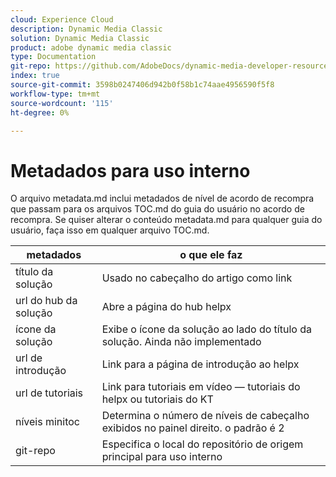 ```yaml
---
cloud: Experience Cloud
description: Dynamic Media Classic
solution: Dynamic Media Classic
product: adobe dynamic media classic
type: Documentation
git-repo: https://github.com/AdobeDocs/dynamic-media-developer-resources.pt-BR
index: true
source-git-commit: 3598b0247406d942b0f58b1c74aae4956590f5f8
workflow-type: tm+mt
source-wordcount: '115'
ht-degree: 0%

---
```



# Metadados para uso interno

O arquivo metadata.md inclui metadados de nível de acordo de recompra que passam para os arquivos TOC.md do guia do usuário no acordo de recompra. Se quiser alterar o conteúdo metadata.md para qualquer guia do usuário, faça isso em qualquer arquivo TOC.md.

| metadados | o que ele faz |
|--- |--- |
| título da solução | Usado no cabeçalho do artigo como link |
| url do hub da solução | Abre a página do hub helpx |
| ícone da solução | Exibe o ícone da solução ao lado do título da solução. Ainda não implementado |
| url de introdução | Link para a página de introdução ao helpx |
| url de tutoriais | Link para tutoriais em vídeo — tutoriais do helpx ou tutoriais do KT |
| níveis minitoc | Determina o número de níveis de cabeçalho exibidos no painel direito. o padrão é 2 |
| git-repo | Especifica o local do repositório de origem principal para uso interno |
